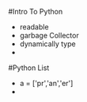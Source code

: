 #Intro To Python
 - readable
 - garbage Collector
 - dynamically type
 -

#Python List
 - a = ['pr','an','er']
 -